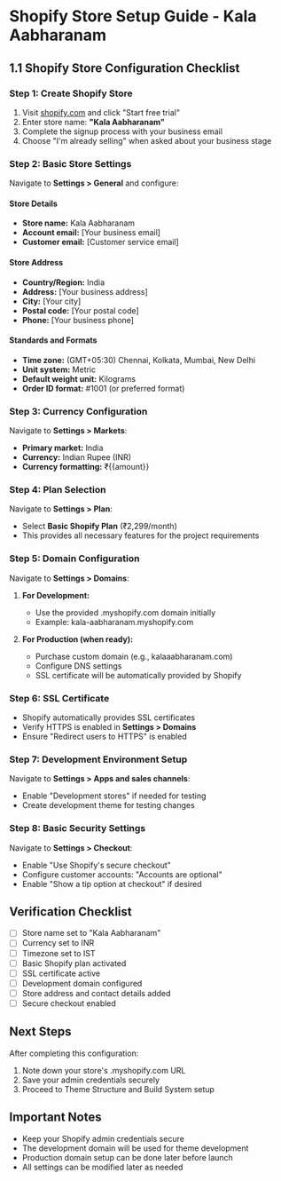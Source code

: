 # Shopify Store Setup Guide - Kala Aabharanam

## 1.1 Shopify Store Configuration Checklist

### Step 1: Create Shopify Store
1. Visit [shopify.com](https://shopify.com) and click "Start free trial"
2. Enter store name: **"Kala Aabharanam"**
3. Complete the signup process with your business email
4. Choose "I'm already selling" when asked about your business stage

### Step 2: Basic Store Settings
Navigate to **Settings > General** and configure:

#### Store Details
- **Store name:** Kala Aabharanam
- **Account email:** [Your business email]
- **Customer email:** [Customer service email]

#### Store Address
- **Country/Region:** India
- **Address:** [Your business address]
- **City:** [Your city]
- **Postal code:** [Your postal code]
- **Phone:** [Your business phone]

#### Standards and Formats
- **Time zone:** (GMT+05:30) Chennai, Kolkata, Mumbai, New Delhi
- **Unit system:** Metric
- **Default weight unit:** Kilograms
- **Order ID format:** #1001 (or preferred format)

### Step 3: Currency Configuration
Navigate to **Settings > Markets**:
- **Primary market:** India
- **Currency:** Indian Rupee (INR)
- **Currency formatting:** ₹{{amount}}

### Step 4: Plan Selection
Navigate to **Settings > Plan**:
- Select **Basic Shopify Plan** (₹2,299/month)
- This provides all necessary features for the project requirements

### Step 5: Domain Configuration
Navigate to **Settings > Domains**:
1. **For Development:**
   - Use the provided .myshopify.com domain initially
   - Example: kala-aabharanam.myshopify.com

2. **For Production (when ready):**
   - Purchase custom domain (e.g., kalaaabharanam.com)
   - Configure DNS settings
   - SSL certificate will be automatically provided by Shopify

### Step 6: SSL Certificate
- Shopify automatically provides SSL certificates
- Verify HTTPS is enabled in **Settings > Domains**
- Ensure "Redirect users to HTTPS" is enabled

### Step 7: Development Environment Setup
Navigate to **Settings > Apps and sales channels**:
- Enable "Development stores" if needed for testing
- Create development theme for testing changes

### Step 8: Basic Security Settings
Navigate to **Settings > Checkout**:
- Enable "Use Shopify's secure checkout"
- Configure customer accounts: "Accounts are optional"
- Enable "Show a tip option at checkout" if desired

## Verification Checklist
- [ ] Store name set to "Kala Aabharanam"
- [ ] Currency set to INR
- [ ] Timezone set to IST
- [ ] Basic Shopify plan activated
- [ ] SSL certificate active
- [ ] Development domain configured
- [ ] Store address and contact details added
- [ ] Secure checkout enabled

## Next Steps
After completing this configuration:
1. Note down your store's .myshopify.com URL
2. Save your admin credentials securely
3. Proceed to Theme Structure and Build System setup

## Important Notes
- Keep your Shopify admin credentials secure
- The development domain will be used for theme development
- Production domain setup can be done later before launch
- All settings can be modified later as needed